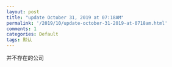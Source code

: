 ```yaml
---
layout: post
title: "update October 31, 2019 at 07:18AM"
permalink: '/2019/10/update-october-31-2019-at-0718am.html'
comments: 1
categories: Default
tags: 默认
---
```

并不存在的公司